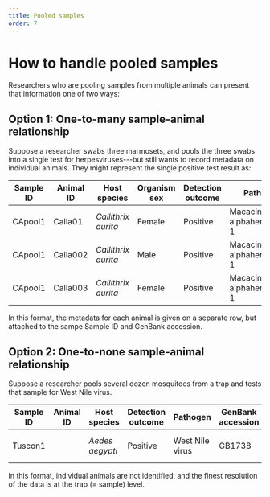 ```yaml
---
title: Pooled samples
order: 7
---
```


# How to handle pooled samples

Researchers who are pooling samples from multiple animals can present that information one of two ways:

## Option 1: One-to-many sample-animal relationship

Suppose a researcher swabs three marmosets, and pools the three swabs into a single test for herpesviruses---but still wants to record metadata on individual animals. They might represent the single positive test result as:

Sample ID | Animal ID | Host species  | Organism sex | Detection outcome | Pathogen  | GenBank accession |
| ---------- |  ----------| ---------- |  ---------- | ---------- | ---------- | ---------- |  
| CApool1 | Calla01 | _Callithrix aurita_ | Female | Positive | Macacine alphaherpesvirus 1 | GB8675309 |
| CApool1 | Calla002 | _Callithrix aurita_ | Male |  Positive | Macacine alphaherpesvirus 1 | GB8675309 |
| CApool1 | Calla003 | _Callithrix aurita_ | Female |  Positive | Macacine alphaherpesvirus 1 | GB8675309 |

In this format, the metadata for each animal is given on a separate row, but attached to the sampe Sample ID and GenBank accession. 

## Option 2: One-to-none sample-animal relationship

Suppose a researcher pools several dozen mosquitoes from a trap and tests that sample for West Nile virus. 

Sample ID | Animal ID | Host species  | Detection outcome | Pathogen  | GenBank accession | Detection comments |
| ---------- |  ----------| ---------- |  ---------- | ---------- | ---------- | ---------- |  
| Tuscon1 |     | _Aedes aegypti_ | Positive | West Nile virus | GB1738 | Pooled mosquito traps |  

In this format, individual animals are not identified, and the finest resolution of the data is at the trap (= sample) level.